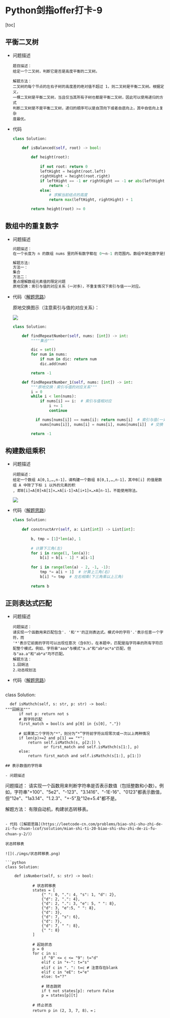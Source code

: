# Python剑指offer打卡-9

[toc]

## 平衡二叉树

- 问题描述

  ```
  题目描述：
  给定一个二叉树，判断它是否是高度平衡的二叉树。
  
  解题方法：
  二叉树的每个节点的左右子树的高度差的绝对值不超过 1，则二叉树是平衡二叉树。根据定义，
  一棵二叉树是平衡二叉树，当且仅当其所有子树也都是平衡二叉树，因此可以使用递归的方式
  判断二叉树是不是平衡二叉树，递归的顺序可以是自顶向下或者自底向上，其中自低向上复杂
  度最优。
  ```

- 代码

  ```python
  class Solution:
  
      def isBalanced(self, root) -> bool:
          
          def height(root):
              
              if not root: return 0
              leftHight = height(root.left)
              rightHight = height(root.right)
              if leftHight == -1 or rightHight == -1 or abs(leftHight - rightHight) > 1:
                  return -1
              else:
                  # 求解当前结点的高度
                  return max(leftHight, rightHight) + 1
  
          return height(root) >= 0
  ```

## 数组中的重复数字

- 问题描述

  ```python
  问题描述：
  在一个长度为 n 的数组 nums 里的所有数字都在 0～n-1 的范围内。数组中某些数字是重复的，但不知道有几个数字重复了，也不知道每个数字重复了几次。请找出数组中任意一个重复的数字。
  
  解题方法:
  方法一：
  集合
  方法二：
  重点理解数组元素值的限定问题
  原地交换：索引与值的对应关系（一对多），不重复情况下索引与值一一对应。
  ```

- 代码（[解题思路](https://leetcode-cn.com/problems/shu-zu-zhong-zhong-fu-de-shu-zi-lcof/solution/mian-shi-ti-03-shu-zu-zhong-zhong-fu-de-shu-zi-yua/)）

  原地交换图示（注意索引与值的对应关系）：
  
  
  
  ![](./imgs/41.图示.png)
  
  ```python
  class Solution:
  
      def findRepeatNumber(self, nums: [int]) -> int:
          """"集合"""
  
          dic = set()
          for num in nums:
              if num in dic: return num
              dic.add(num)
  
          return -1
  
      def findRepeatNumber_1(self, nums: [int]) -> int:
          """原地交换：索引与值的对应关系"""
          i = 0
          while i < len(nums):
              if nums[i] == i:  # 索引与值相对应
                  i += 1
                  continue
  
            if nums[nums[i]] == nums[i]: return nums[i]  # 索引与值(一对多)重复
              nums[nums[i]], nums[i] = nums[i], nums[nums[i]]  # 交换
  
          return -1
  ```
## 构建数组乘积

- 问题描述

  ```
  问题描述：
  给定一个数组 A[0,1,…,n-1]，请构建一个数组 B[0,1,…,n-1]，其中B[i] 的值是数组 A 中除了下标 i 以外的元素的积
  , 即B[i]=A[0]×A[1]×…×A[i-1]×A[i+1]×…×A[n-1]。不能使用除法。
  ```

  ![](./imgs/乘积数组.png)

- 代码（[解题思路](https://leetcode-cn.com/problems/gou-jian-cheng-ji-shu-zu-lcof/solution/mian-shi-ti-66-gou-jian-cheng-ji-shu-zu-biao-ge-fe/)）

  ```python
  class Solution:
      
      def constructArr(self, a: List[int]) -> List[int]:
          
          b, tmp = [1]*len(a), 1
          
          # 计算下三角(左)
          for i in range(1, len(a)):
              b[i] = b[i - 1] * a[i-1]
              
          for i in range(len(a) - 2, -1, -1):
              tmp *= a[i + 1]  # 计算上三角(右)
              b[i] *= tmp  # 左右相乘(下三角乘以上三角)
          
          return b
  ```

## 正则表达式匹配

- 问题描述

  ```
  问题描述：
  请实现一个函数用来匹配包含'. '和'*'的正则表达式。模式中的字符'.'表示任意一个字符，而
  '*'表示它前面的字符可以出现任意次（含0次）。在本题中，匹配是指字符串的所有字符匹
  配整个模式。例如，字符串"aaa"与模式"a.a"和"ab*ac*a"匹配，但与"aa.a"和"ab*a"均不匹配。
  解题方法：
  1.回朔法
  2.动态规划法
  ```

- 代码（[解题思路](https://leetcode-cn.com/problems/zheng-ze-biao-da-shi-pi-pei-lcof/solution/hui-su-dong-tai-gui-hua-by-ml-zimingmeng/)）

  ```python
class Solution:
  
      def isMathch(self, s: str, p: str) -> bool:
  	"""回朔法"""
          if not p: return not s
          # 首字符匹配
          first_match = bool(s and p[0] in {s[0], "."})
  
          # 如果第二个字符为"*"，则分为“*”字符前字符出现零次或一次以上两种情况
          if len(p)>=2 and p[1] == "*":
              return self.isMathch(s, p[2:]) \
                     or first_match and self.isMathch(s[1:], p)
          else:
              return first_match and self.isMathch(s[1:], p[1:])
  ```
## 表示数值的字符串

- 问题描述

  ```
  问题描述：
  请实现一个函数用来判断字符串是否表示数值（包括整数和小数）。例如，字符串"+100"、"5e2"、"-123"、"3.1416"、"-1E-16"、"0123"都表示数值，但"12e"、"1a3.14"、"1.2.3"、"+-5"及"12e+5.4"都不是。
  
  解题方法：
  有限自动机，构建状态转移表。
  ```

- 代码（[解题思路](https://leetcode-cn.com/problems/biao-shi-shu-zhi-de-zi-fu-chuan-lcof/solution/mian-shi-ti-20-biao-shi-shu-zhi-de-zi-fu-chuan-y-2/)）

  状态转移表

  ![](./imgs/状态转移表.png)

  ```python
  class Solution:
      
      def isNumber(self, s: str) -> bool:
  
              # 状态转移表
              states = [
                  {" ": 0, ".": 4, "s": 1, "d": 2},
                  {"d": 2, ".": 4},
                  {"d": 2, ".": 3, "e": 5, " ": 8},
                  {"d": 3, "e":5, " ": 8}, 
                  {"d": 3},
                  {"d": 7, "s": 6},
                  {"d": 7},
                  {"d": 7, " ": 8},
                  {" ": 8}
              ]
  
              # 起始状态
              p = 0
              for c in s:
                  if "0" <= c <= "9": t="d"
                  elif c in "+-": t="s"
                  elif c in ". ": t=c # 注意存在blank
                  elif c in "eE": t="e"
                  else: t="?"
  
                  # 转态跳转
                  if t not states[p]: return False
                  p = states[p][t]
  
              # 终止状态
              return p in (2, 3, 7, 8)、=；
  ```
